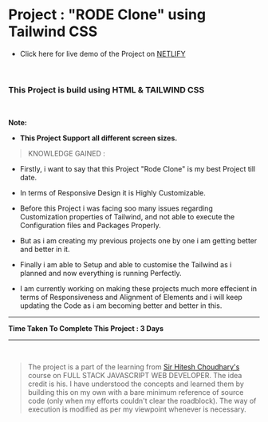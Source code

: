 #  Project : "RODE Clone" using Tailwind CSS

- Click here for live demo of the Project on [ NETLIFY ](https://parikshit-rode-clone.netlify.app/ "Parikshit RODE Clone")

<br/>

###  This Project is build using HTML & TAILWIND CSS  

<br/>

<b> Note: </b>  

- <b> This Project Support all different screen sizes. </b>

> KNOWLEDGE GAINED :

- Firstly, i want to say that this Project "Rode Clone" is my best Project till date.

- In terms of Responsive Design it is Highly Customizable.

- Before this Project i was facing soo many issues regarding Customization properties of Tailwind, and not able to execute the  Configuration files and Packages Properly.

- But as i am creating my previous projects one by one i am getting better and better in it.

- Finally i am able to Setup and able to customise the Tailwind  as i planned and now everything is running Perfectly.

- I am currently working on making these projects much more effecient in terms of Responsiveness and Alignment of Elements and i will keep updating the Code as i am becoming better and better in this.

    

***

<b>Time Taken To Complete This Project : 3 Days </b> 


***

<br>

>The project is a part of the learning from  [ Sir Hitesh Choudhary's ](https://github.com/hiteshchoudhary) course on FULL STACK JAVASCRIPT WEB DEVELOPER. The idea credit is his. I have understood the concepts and learned them by building this on my own with a bare minimum reference of source code (only when my efforts couldn't clear the roadblock). The way of execution is modified as per my viewpoint whenever is necessary.









